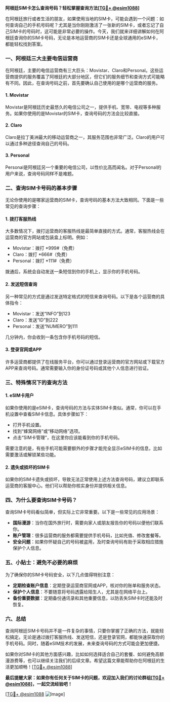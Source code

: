 **阿根廷SIM卡怎么查询号码？轻松掌握查询方法[[TG💪+ @esim1088](https://t.me/s/esim1088)]**

在阿根廷旅行或者生活的朋友，如果使用当地的SIM卡，可能会遇到一个问题：如何查询自己的手机号码呢？尤其是当你刚刚激活了一张新的SIM卡，或者忘记了自己SIM卡的号码时，这可能是非常必要的操作。今天，我们就来详细讲解如何在阿根廷查询你的SIM卡号码，无论是本地运营商的SIM卡还是全球通用的eSIM卡，都能轻松找到答案。

### 一、阿根廷三大主要电信运营商

在阿根廷，主要的电信运营商有三大巨头：Movistar、Claro和Personal。这些运营商提供的服务覆盖了阿根廷的大部分地区，但它们的服务细节和查询方式可能略有不同。因此，在查询号码之前，首先要确认自己使用的是哪个运营商的服务。

#### 1. Movistar
Movistar是阿根廷历史最悠久的电信公司之一，提供手机、宽带、电视等多种服务。如果你使用的是Movistar的SIM卡，查询号码的方法会比较直接。

#### 2. Claro
Claro是拉丁美洲最大的移动运营商之一，其服务范围也非常广泛。Claro的用户可以通过多种途径查询自己的号码。

#### 3. Personal
Personal是阿根廷另一个重要的电信公司，以性价比高而闻名。对于Personal的用户来说，查询号码同样不是难题。

### 二、查询SIM卡号码的基本步骤

无论你使用的是哪家运营商的SIM卡，查询号码的基本方法大致相同。下面是一些常见的查询步骤：

#### 1. 拨打客服热线
大多数情况下，拨打运营商的客服热线是最简单直接的方式。通常，客服热线会在运营商的官方网站或包装盒上标明。例如：
- Movistar：拨打 *999#（免费）
- Claro：拨打 *666#（免费）
- Personal：拨打 *111#（免费）

拨通后，系统会自动发送一条短信到你的手机上，显示你的手机号码。

#### 2. 发送短信查询
另一种常见的方式是通过发送特定格式的短信来查询号码。以下是各个运营商的具体指令：
- Movistar：发送“INFO”到123
- Claro：发送“ID”到222
- Personal：发送“NUMERO”到111

几分钟内，你会收到一条包含你手机号码的短信。

#### 3. 登录官网或APP
许多运营商都提供了在线服务平台，你可以通过登录运营商的官方网站或下载官方APP来查询号码。通常需要输入你的身份证号码或其他个人信息进行验证。

### 三、特殊情况下的查询方法

#### 1. eSIM卡用户
如果你使用的是eSIM卡，查询号码的方法与实体SIM卡类似。通常，你可以在手机设置中查看SIM卡信息。具体步骤如下：
- 打开手机设置。
- 找到“蜂窝网络”或“移动网络”选项。
- 点击“SIM卡管理”，在这里你应该能看到你的手机号码。

需要注意的是，有些手机可能需要额外的步骤才能完全显示eSIM卡的信息，比如需要激活或解锁某些功能。

#### 2. 遗失或损坏的SIM卡
如果你的SIM卡遗失或损坏，导致无法正常使用上述方法查询号码，建议立即联系运营商的客服中心。他们可以帮助你核实身份并提供相关信息。

### 四、为什么要查询SIM卡号码？

查询SIM卡号码看似简单，但实际上它非常重要。以下是一些常见的应用场景：
- **国际漫游**：当你在国外旅行时，需要向家人或朋友报告你的号码以便他们联系你。
- **账户管理**：很多运营商的服务都需要提供手机号码，比如充值、修改套餐等。
- **安全问题**：如果你怀疑自己的号码被盗用，及时查询号码有助于采取相应措施保护个人信息。

### 五、小贴士：避免不必要的麻烦

为了确保你的SIM卡号码安全，以下几点值得特别注意：
- **定期检查账户信息**：定期登录运营商官网或APP，核对你的账单和服务状态。
- **保护个人信息**：不要随意将号码透露给陌生人，尤其是在网络平台上。
- **备份重要数据**：定期备份通讯录和其他重要信息，以防丢失SIM卡时还能及时恢复。

### 六、总结

查询阿根廷SIM卡号码并不是一件复杂的事情，只要你掌握了正确的方法，就能轻松搞定。无论是通过拨打客服热线、发送短信，还是登录官网，都能快速获取你的手机号码。同时，随着eSIM技术的发展，未来查询号码的方式可能会更加便捷。

如果你对SIM卡的其他方面感兴趣，比如如何选择适合自己的套餐、如何避免高额漫游费等，也可以继续关注我们的后续文章。希望这篇文章能帮助你在阿根廷的生活更加顺畅！[[TG💪+ @esim1088](https://t.me/s/esim1088)]

**最后提醒大家：如果你有任何关于SIM卡的问题，欢迎加入我们的讨论群组[[TG💪+ @esim1088](https://t.me/s/esim1088)]，一起交流经验吧！** 

[[TG💪+ @esim1088](https://t.me/s/esim1088) ![Image](https://i.postimg.cc/4NQfJmqS/Snipaste-2025-05-13-00-14-12.png)]